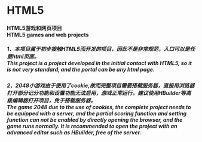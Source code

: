 # HTML5
<h4>
HTML5游戏和网页项目<br>	
HTML5 games and web projects 
</h4>

<h5>
1、本项目属于初步接触HTML5而开发的项目，因此不是非常规范，入口可以是任意html页面。<br> 					
This project is a project developed in the initial contact with HTML5, so it is not very standard, and the portal can be any html page. 
</h5>

<h5>
2、2048小游戏由于使用了cookie,故而完整项目需要搭载服务器，直接用浏览器打开部分记分功能和设置功能无法启用，游戏正常运行。建议使用HBuilder等高级编辑器打开项目，免于搭载服务器。<br>
The game 2048 due to the use of cookies, the complete project needs to be equipped with a server, and the partial scoring function and setting function can not be enabled by directly opening the browser, and the game runs normally. It is recommended to open the project with an advanced editor such as HBuilder, free of the server.	
</h5>
